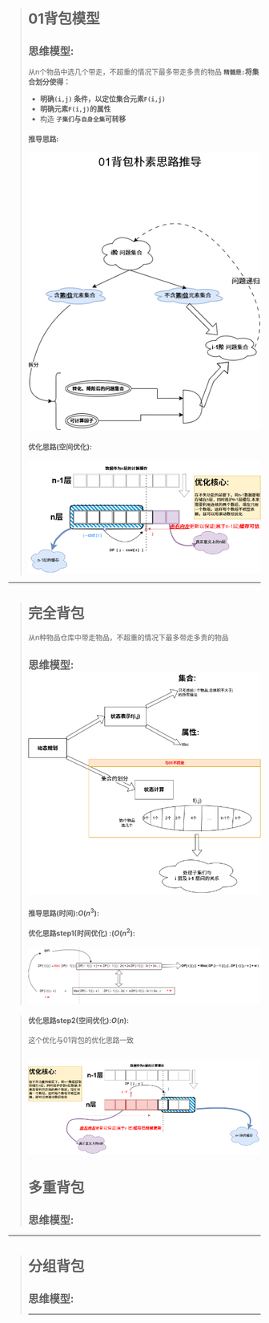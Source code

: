 ># 01背包模型
>## 思维模型:
> 
>从n个物品中选几个带走，不超重的情况下最多带走多贵的物品
>**`精髓是:`将集合划分使得：**
>- **明确`(i,j)` 条件，以定位集合元素`F(i,j)`**
>- **明确元素`F(i,j)`的属性**
>- 构造 **`子集们`与`自身全集`可转移**
>#### 推导思路:
>![alt text](../../Resource/01背包优化思路推导.drawio.png)
>
>#### 优化思路(空间优化):
>![alt text](../../Resource/01背包优化思路.drawio.png)
---
># 完全背包
>从n种物品仓库中带走物品，不超重的情况下最多带走多贵的物品
>## 思维模型:![alt text](../../Resource/完全背包.drawio.png)
>#### 推导思路(时间):$O(n^3)$:
>#### 优化思路step1(时间优化) :($O(n^2)$:
>![alt text](../../Resource/完全背包优化思路.drawio.png)

>#### 优化思路step2(空间优化):$O(n)$:
>
>这个优化与01背包的优化思路一致
>
>![alt text](../../Resource/完全背包空间优化思路.drawio.png)
>---
># 多重背包
>## 思维模型:

---
># 分组背包
>## 思维模型:
>---

    